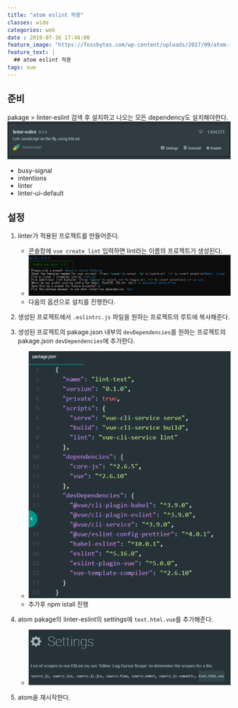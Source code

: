 ```yaml
---
title: "atom eslint 적용"
classes: wide
categories: web
date : 2019-07-16 17:48:00
feature_image: "https://fossbytes.com/wp-content/uploads/2017/09/atom-ide-github-1.png"
feature_text: |
  ## atom eslint 적용
tags: vue
---
```


## 준비

pakage > linter-eslint 검색 후 설치하고 나오는 모든 dependency도 설치해야한다.
![lint](/assets/images/eslint4.PNG)
- busy-signal
- intentions
- linter
- linter-ui-default

## 설정

1. linter가 적용된 프로젝트를 만들어준다.
    - 콘솔창에 `vue create lint` 입력하면 lint라는 이름의 프로젝트가 생성된다.
    - ![lint](/assets/images/eslint1.PNG)
    - 다음의 옵션으로 설치를 진행한다.

2. 생성된 프로젝트에서 `.eslintrc.js` 파일을 원하는 프로젝트의 루트에 복사해준다.

3. 생성된 프로젝트의 pakage.json 내부의 `devDependencies`를 원하는 프로젝트의 pakage.json `devDependencies`에 추가한다.
    - ![lint](/assets/images/eslint2.PNG)
    - 추가후 npm istall 진행

4. atom pakage의 linter-eslint의 settings에 `text.html.vue`를 추가해준다.
    - ![lint](/assets/images/eslint3.PNG)

5. atom을 재시작한다.
